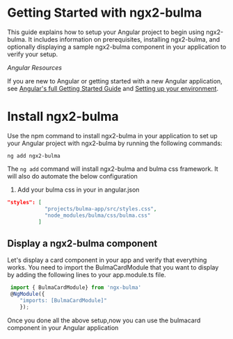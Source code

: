 # Getting Started with ngx2-bulma

This guide explains how to setup your Angular project to begin using ngx2-bulma.
It includes information on prerequisites, installing ngx2-bulma,
and optionally displaying a sample ngx2-bulma component in your application to verify your setup.

 <p><em>Angular Resources</em></p>

 <p>If you are new to Angular or getting started with a new Angular application, see <a href="https://angular.io/start">Angular's full Getting Started Guide</a>
 and <a href="https://angular.io/guide/setup-local">Setting up your environment</a>.</p>

# Install ngx2-bulma

Use the npm command to install ngx2-bulma in your application
to set up your Angular project with ngx2-bulma by running the following commands:

```shell
ng add ngx2-bulma
```

The `ng add` command will install ngx2-bulma and bulma css framework.
It will also do automate the below configuration

1. Add your bulma css in your in angular.json

```json
"styles": [
            "projects/bulma-app/src/styles.css",
            "node_modules/bulma/css/bulma.css"
          ]
```


## Display a ngx2-bulma component

Let's display a card component in your app and verify that everything works.
You need to import the BulmaCardModule that you want to display by adding the following lines to your app.module.ts file.

```javascript
 import { BulmaCardModule} from 'ngx-bulma'
 @NgModule({
    "imports: [BulmaCardModule]"
    });
```

Once you done all the above setup,now you can use the bulmacard component in your Angular application

